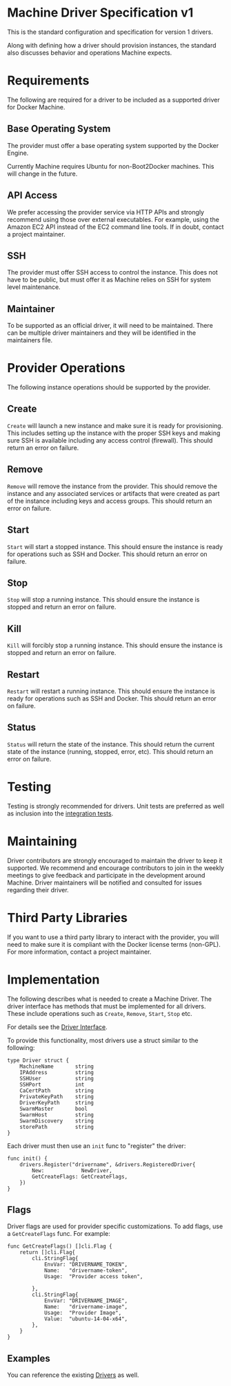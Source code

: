 # Machine Driver Specification v1
This is the standard configuration and specification for version 1 drivers.

Along with defining how a driver should provision instances, the standard
also discusses behavior and operations Machine expects.

# Requirements
The following are required for a driver to be included as a supported driver
for Docker Machine.

## Base Operating System
The provider must offer a base operating system supported by the Docker Engine.

Currently Machine requires Ubuntu for non-Boot2Docker machines.  This will
change in the future.

## API Access
We prefer accessing the provider service via HTTP APIs and strongly recommend
using those over external executables.  For example, using the Amazon EC2 API
instead of the EC2 command line tools.  If in doubt, contact a project
maintainer.

## SSH
The provider must offer SSH access to control the instance.  This does not
have to be public, but must offer it as Machine relies on SSH for system
level maintenance.

## Maintainer
To be supported as an official driver, it will need to be maintained.  There
can be multiple driver maintainers and they will be identified in the 
maintainers file.

# Provider Operations
The following instance operations should be supported by the provider.

## Create
`Create` will launch a new instance and make sure it is ready for provisioning.
This includes setting up the instance with the proper SSH keys and making
sure SSH is available including any access control (firewall).  This should
return an error on failure.

## Remove
`Remove` will remove the instance from the provider.  This should remove the
instance and any associated services or artifacts that were created as part
of the instance including keys and access groups.  This should return an
error on failure.

## Start
`Start` will start a stopped instance.  This should ensure the instance is
ready for operations such as SSH and Docker.  This should return an error on
failure.

## Stop
`Stop` will stop a running instance.  This should ensure the instance is
stopped and return an error on failure.

## Kill
`Kill` will forcibly stop a running instance.  This should ensure the instance
is stopped and return an error on failure.

## Restart
`Restart` will restart a running instance.  This should ensure the instance
is ready for operations such as SSH and Docker.  This should return an error
on failure.

## Status
`Status` will return the state of the instance.  This should return the
current state of the instance (running, stopped, error, etc).  This should
return an error on failure.

# Testing
Testing is strongly recommended for drivers.  Unit tests are preferred as well
as inclusion into the [integration tests](https://github.com/netantho/machine#integration-tests).

# Maintaining
Driver contributors are strongly encouraged to maintain the driver to keep
it supported.  We recommend and encourage contributors to join in the weekly
meetings to give feedback and participate in the development around Machine.
Driver maintainers will be notified and consulted for issues regarding their
driver.

# Third Party Libraries
If you want to use a third party library to interact with the provider, you
will need to make sure it is compliant with the Docker license terms (non-GPL).
For more information, contact a project maintainer.

# Implementation
The following describes what is needed to create a Machine Driver.  The driver
interface has methods that must be implemented for all drivers.  These include
operations such as `Create`, `Remove`, `Start`, `Stop` etc.

For details see the [Driver Interface](https://github.com/netantho/machine/blob/master/drivers/drivers.go#L24).

To provide this functionality, most drivers use a struct similar to the following:

```
type Driver struct {
    MachineName       string
    IPAddress         string
    SSHUser           string
    SSHPort           int
    CaCertPath        string
    PrivateKeyPath    string
    DriverKeyPath     string
    SwarmMaster       bool
    SwarmHost         string
    SwarmDiscovery    string
    storePath         string
}
```

Each driver must then use an `init` func to "register" the driver:

```
func init() {
    drivers.Register("drivername", &drivers.RegisteredDriver{
        New:            NewDriver,
        GetCreateFlags: GetCreateFlags,
    })
}
```

## Flags
Driver flags are used for provider specific customizations.  To add flags, use
a `GetCreateFlags` func.  For example:

```
func GetCreateFlags() []cli.Flag {
    return []cli.Flag{
        cli.StringFlag{
            EnvVar: "DRIVERNAME_TOKEN",
            Name:   "drivername-token",
            Usage:  "Provider access token",
        
        },
        cli.StringFlag{
            EnvVar: "DRIVERNAME_IMAGE",
            Name:   "drivername-image",
            Usage:  "Provider Image",
            Value:  "ubuntu-14-04-x64",
        },
    }
}
```

## Examples
You can reference the existing [Drivers](https://github.com/netantho/machine/tree/master/drivers)
as well.
